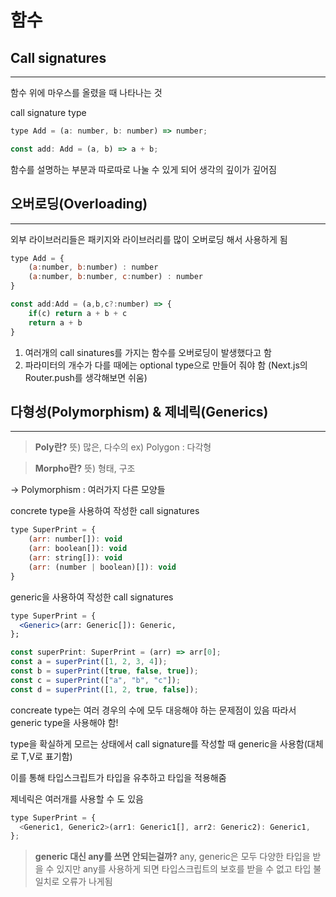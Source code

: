 # 함수

## Call signatures

---

함수 위에 마우스를 올렸을 때 나타나는 것

call signature type

```jsx
type Add = (a: number, b: number) => number;

const add: Add = (a, b) => a + b;
```

함수를 설명하는 부분과 따로따로 나눌 수 있게 되어 생각의 깊이가 깊어짐

## 오버로딩(Overloading)

---

외부 라이브러리들은 패키지와 라이브러리를 많이 오버로딩 해서 사용하게 됨

```jsx
type Add = {
	(a:number, b:number) : number
	(a:number, b:number, c:number) : number
}

const add:Add = (a,b,c?:number) => {
	if(c) return a + b + c
	return a + b
}

```

1. 여러개의 call sinatures를 가지는 함수를 오버로딩이 발생했다고 함
2. 파라미터의 개수가 다를 때에는 optional type으로 만들어 줘야 함
   (Next.js의 Router.push를 생각해보면 쉬움)

## 다형성(Polymorphism) & 제네릭(Generics)

---

> **Poly란?**
> 뜻) 많은, 다수의
> ex) Polygon : 다각형

> **Morpho란?**
> 뜻) 형태, 구조

→ Polymorphism : 여러가지 다른 모양들

concrete type을 사용하여 작성한 call signatures

```jsx
type SuperPrint = {
	(arr: number[]): void
	(arr: boolean[]): void
	(arr: string[]): void
	(arr: (number | boolean)[]): void
}
```

generic을 사용하여 작성한 call signatures

```jsx
type SuperPrint = {
  <Generic>(arr: Generic[]): Generic,
};
```

```jsx
const superPrint: SuperPrint = (arr) => arr[0];
const a = superPrint([1, 2, 3, 4]);
const b = superPrint([true, false, true]);
const c = superPrint(["a", "b", "c"]);
const d = superPrint([1, 2, true, false]);
```

concreate type는 여러 경우의 수에 모두 대응해야 하는 문제점이 있음 따라서 generic type을 사용해야 함!

type을 확실하게 모르는 상태에서 call signature를 작성할 때 generic을 사용함(대체로 T,V로 표기함)

이를 통해 타입스크립트가 타입을 유추하고 타입을 적용해줌

제네릭은 여러개를 사용할 수 도 있음

```jsx
type SuperPrint = {
  <Generic1, Generic2>(arr1: Generic1[], arr2: Generic2): Generic1,
};
```

> **generic 대신 any를 쓰면 안되는걸까?**
> any, generic은 모두 다양한 타입을 받을 수 있지만 any를 사용하게 되면 타입스크립트의 보호를 받을 수 없고 타입 불일치로 오류가 나게됨
